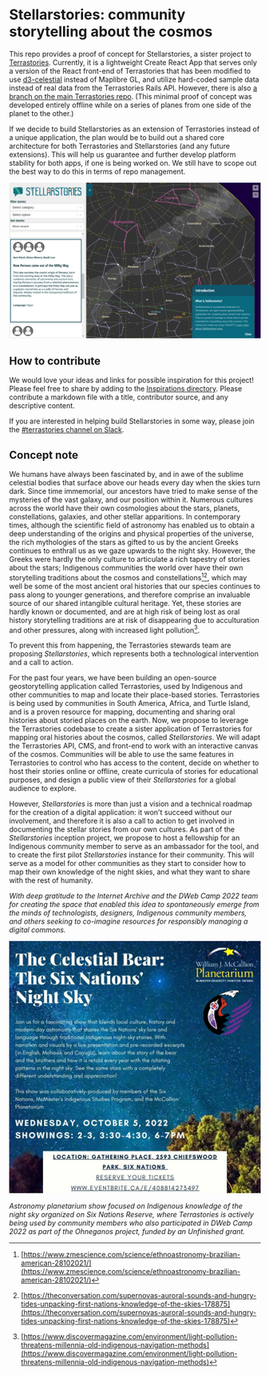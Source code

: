 # Stellarstories: community storytelling about the cosmos

This repo provides a proof of concept for Stellarstories, a sister project to [Terrastories](https://github.com/terrastories/terrastories). Currently, it is a lightweight Create React App that serves only a version of the React front-end of Terrastories that has been modified to use [d3-celestial](https://github.com/) instead of Maplibre GL, and utilize hard-coded sample data instead of real data from the Terrastories Rails API. However, there is also [a branch on the main Terrastories repo](https://github.com/Terrastories/terrastories/tree/stellarstories). (This minimal proof of concept was developed entirely offline while on a series of planes from one side of the planet to the other.)

If we decide to build Stellarstories as an extension of Terrastories instead of a unique application, the plan would be to build out a shared core architecture for both Terrastories and Stellarstories (and any future extensions). This will help us guarantee and further develop platform stability for both apps, if one is being worked on. We still have to scope out the best way to do this in terms of repo management.

![](inspirations/stellarstories.png)

## How to contribute

We would love your ideas and links for possible inspiration for this project! Please feel free to share by adding to the [Inspirations directory](./inspirations/). Please contribute a markdown file with a title, contributor source, and any descriptive content.

If you are interested in helping build Stellarstories in some way, please join the [#terrastories channel on Slack](https://rubyforgood.herokuapp.com/).

## Concept note

We humans have always been fascinated by, and in awe of the sublime celestial bodies that surface above our heads every day when the skies turn dark. Since time immemorial, our ancestors have tried to make sense of the mysteries of the vast galaxy, and our position within it. Numerous cultures across the world have their own cosmologies about the stars, planets, constellations, galaxies, and other stellar apparitions. In contemporary times, although the scientific field of astronomy has enabled us to obtain a deep understanding of the origins and physical properties of the universe, the rich mythologies of the stars as gifted to us by the ancient Greeks continues to enthrall us as we gaze upwards to the night sky. However, the Greeks were hardly the only culture to articulate a rich tapestry of stories about the stars; Indigenous communities the world over have their own storytelling traditions about the cosmos and constellations[^1][^2], which may well be some of the most ancient oral histories that our species continues to pass along to younger generations, and therefore comprise an invaluable source of our shared intangible cultural heritage. Yet, these stories are hardly known or documented, and are at high risk of being lost as oral history storytelling traditions are at risk of disappearing due to acculturation and other pressures, along with increased light pollution[^3].

To prevent this from happening, the Terrastories stewards team are proposing _Stellarstories_, which represents both a technological intervention and a call to action.

For the past four years, we have been building an open-source geostorytelling application called Terrastories, used by Indigenous and other communities to map and locate their place-based stories. Terrastories is being used by communities in South America, Africa, and Turtle Island, and is a proven resource for mapping, documenting and sharing oral histories about storied places on the earth. Now, we propose to leverage the Terrastories codebase to create a sister application of Terrastories for mapping oral histories about the cosmos, called _Stellarstories_. We will adapt the Terrastories API, CMS, and front-end to work with an interactive canvas of the cosmos. Communities will be able to use the same features in Terrastories to control who has access to the content, decide on whether to host their stories online or offline, create curricula of stories for educational purposes, and design a public view of their _Stellarstories_ for a global audience to explore.

However, _Stellarstories_ is more than just a vision and a technical roadmap for the creation of a digital application: it won't succeed without our involvement, and therefore it is also a call to action to get involved in documenting the stellar stories from our own cultures. As part of the _Stellarstories_ inception project, we propose to host a fellowship for an Indigenous community member to serve as an ambassador for the tool, and to create the first pilot _Stellarstories_ instance for their community. This will serve as a model for other communities as they start to consider how to map their own knowledge of the night skies, and what they want to share with the rest of humanity.

_With deep gratitude to the Internet Archive and the DWeb Camp 2022 team for creating the space that enabled this idea to spontaneously emerge from the minds of technologists, designers, Indigenous community members, and others seeking to co-imagine resources for responsibly managing a digital commons._

![](inspirations/celestial-bear.jpg)

_Astronomy planetarium show focused on Indigenous knowledge of the night sky organized on Six Nations Reserve, where Terrastories is actively being used by community members who also participated in DWeb Camp 2022 as part of the Ohneganos project, funded by an Unfinished grant._

[^1]: [https://www.zmescience.com/science/ethnoastronomy-brazilian-american-28102021/](https://www.zmescience.com/science/ethnoastronomy-brazilian-american-28102021/)

[^2]: [https://theconversation.com/supernovas-auroral-sounds-and-hungry-tides-unpacking-first-nations-knowledge-of-the-skies-178875](https://theconversation.com/supernovas-auroral-sounds-and-hungry-tides-unpacking-first-nations-knowledge-of-the-skies-178875)

[^3]: [https://www.discovermagazine.com/environment/light-pollution-threatens-millennia-old-indigenous-navigation-methods](https://www.discovermagazine.com/environment/light-pollution-threatens-millennia-old-indigenous-navigation-methods)